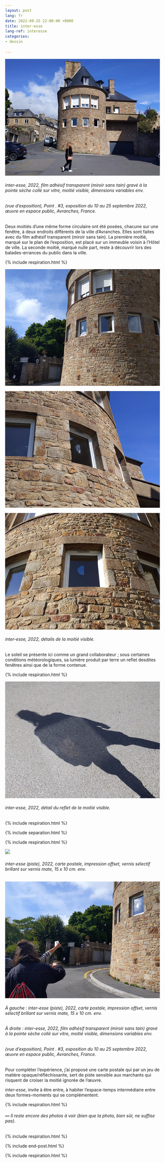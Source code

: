 ```yaml
---
layout: post
lang: fr
date: 2022-09-25 22:00:00 +0000
title: inter-esse
lang-ref: interesse
categories:
- dessin

---
```

![](/imgs/pxl_20220910_112703454-up.jpg)

###### _inter-esse_, 2022, film adhésif transparent (miroir sans tain) gravé à la pointe sèche collé sur vitre, moitié visible, dimensions variables env.

###### (vue d’exposition), _Point . #3_, exposition du 10 au 25 septembre 2022, œuvre en espace public, Avranches, France.

Deux moitiés d’une même forme circulaire ont été posées, chacune sur une fenêtre, à deux endroits différents de la ville d’Avranches. Elles sont faites avec du film adhésif transparent (miroir sans tain). La première moitié, marqué sur le plan de l’exposition, est placé sur un immeuble voisin à l’Hôtel de ville. La seconde moitié, marqué nulle part, reste à découvrir lors des balades-errances du public dans la ville.

{% include respiration.html %}

![](/imgs/pxl_20220910_142200116-up.jpg)

![](/imgs/pxl_20220910_112811901-up.jpg)

![](/imgs/pxl_20220910_161129162-up.jpg)

###### _inter-esse_, 2022, détails de la moitié visible.

Le soleil se présente ici comme un grand collaborateur ; sous certaines conditions météorologiques, sa lumière produit par terre un reflet desdites fenêtres ainsi que de la forme contenue.

{% include respiration.html %}

![](/imgs/pxl_20220910_112745619-up.jpg)

###### _inter-esse_, 2022, détail du reflet de la moitié visible.

{% include respiration.html %}

{% include separation.html %}

{% include respiration.html %}

![](/imgs/inter-esse-gif.gif)

###### _inter-esse (piste)_, 2022, carte postale, impression offset, vernis sélectif brillant sur vernis mate, 15 x 10 cm. env.

![](/imgs/pxl_20220910_142016569-up.jpg)

###### À gauche : _inter-esse (piste)_, 2022, carte postale, impression offset, vernis sélectif brillant sur vernis mate, 15 x 10 cm. env.

###### À droite : _inter-esse_, 2022, film adhésif transparent (miroir sans tain) gravé à la pointe sèche collé sur vitre, moitié visible, dimensions variables env.

###### (vue d’exposition), _Point . #3_, exposition du 10 au 25 septembre 2022, œuvre en espace public, Avranches, France.

Pour compléter l’expérience, j’ai proposé une carte postale qui par un jeu de matière opaque/réfléchissante, sert de piste sensible aux marchants qui risquent de croiser la moitié ignorée de l’œuvre.

_inter-esse_, invite à être entre, à habiter l’espace-temps intermédiaire entre deux formes-moments qui se complémentent.

{% include respiration.html %}

###### **_—_** _Il reste encore des photos à voir (bien que la photo, bien sûr, ne suffise pas)._

{% include respiration.html %}

{% include end-post.html %}

{% include respiration.html %}